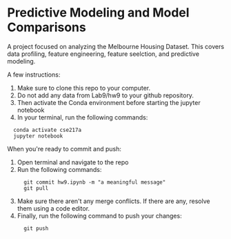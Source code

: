 # Predictive Modeling and Model Comparisons

A project focused on analyzing the Melbourne Housing Dataset. This covers data profiling, feature engineering, feature seelction, and predictive modeling.

A few instructions:

1. Make sure to clone this repo to your computer.
2. Do not add any data from Lab9/hw9 to your github repository.
3. Then activate the Conda environment before starting the jupyter notebook
4. In your terminal, run the following commands:
  ```console
    conda activate cse217a
    jupyter notebook
  ```

When you're ready to commit and push:
1. Open terminal and navigate to the repo
2. Run the following commands:
    ```console
      git commit hw9.ipynb -m "a meaningful message"
      git pull
    ```
3. Make sure there aren't any merge conflicts. If there are any, resolve them using a code editor.
4. Finally, run the following command to push your changes:
    ```console
      git push
    ```
